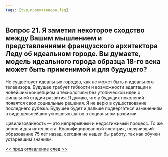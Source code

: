 ```yaml
---
tags: [tvp,проектвенера,faq]
---
```

## Вопрос 21. Я заметил некоторое сходство между Вашим мышлением и представлениями французского архитектора Леду об идеальном городе. Вы думаете, модель идеального города образца 18-го века может быть применимой и для будущего?

Не существует идеальных городов, как не может быть и идеального телевизора. Будущее требует гибкости и возможности адаптации к новейшим концепциям и технологиям без утопической идеи о финальной стадии развития. Я думаю, что у будущих поколений появятся свои социальные решения. Я не верю в существование последнего рубежа. Будущее будет и дальше подвергаться изменениям в виде дельнейших успешных шагов в социальном развитии.

Цивилизованность — это непрерывный и недостижимый процесс. То же верно и для интеллекта. Квалифицированный электрик, получивший образование 75 лет назад, сегодня не нашел бы работу, так как обучен устаревшим знаниям.

[<< пред](Вопрос%2020.%20Какова,%20на%20Ваш%20взгляд,%20связь%20между%20жителем%20и%20местом%20его%20проживания.md) [оглавление](FAQ%20%D0%BF%D0%BE%20%D0%BF%D1%80%D0%BE%D0%B5%D0%BA%D1%82%D1%83%20%C2%AB%D0%92%D0%B5%D0%BD%D0%B5%D1%80%D0%B0%C2%BB.md) [след >>](Вопрос%2022.%20Что,%20на%20Ваш%20взгляд,%20может%20стать%20самым%20тяжелым%20технологическим%20препятствием%20на%20пути%20к%20строительству%20циркулярного%20города.md)